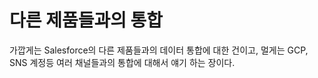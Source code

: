# 다른 제품들과의 통합
가깝게는 Salesforce의 다른 제품들과의 데이터 통합에 대한 건이고, 멀게는 GCP, SNS 계정등 여러 채널들과의 통합에 대해서 얘기 하는 장이다.

